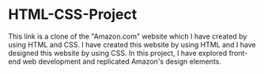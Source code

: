 # HTML-CSS-Project
This link is a clone of the "Amazon.com" website which I have created by using HTML and CSS. I have created this website by using HTML and I have designed this website by using CSS. In this project, I have explored front-end web development and replicated Amazon's design elements.
